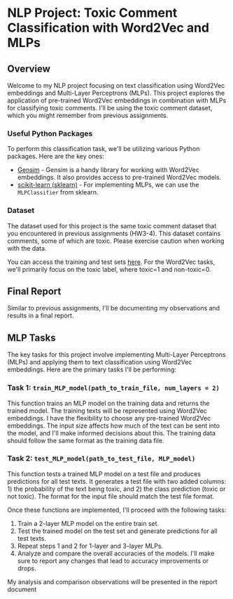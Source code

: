# NLP Project: Toxic Comment Classification with Word2Vec and MLPs

## Overview
Welcome to my NLP project focusing on text classification using Word2Vec embeddings and Multi-Layer Perceptrons (MLPs). This project explores the application of pre-trained Word2Vec embeddings in combination with MLPs for classifying toxic comments. I'll be using the toxic comment dataset, which you might remember from previous assignments.

### Useful Python Packages
To perform this classification task, we'll be utilizing various Python packages. Here are the key ones:

- [Gensim](https://radimrehurek.com/gensim/models/word2vec.html) - Gensim is a handy library for working with Word2Vec embeddings. It also provides access to pre-trained Word2Vec models.
- [scikit-learn (sklearn)](https://scikit-learn.org/stable/modules/generated/sklearn.neural_network.MLPClassifier.html) - For implementing MLPs, we can use the `MLPClassifier` from sklearn.

### Dataset
The dataset used for this project is the same toxic comment dataset that you encountered in previous assignments (HW3-4). This dataset contains comments, some of which are toxic. Please exercise caution when working with the data.

You can access the training and test sets [here](https://www.kaggle.com/competitions/jigsaw-toxic-comment-classification-challenge/data). For the Word2Vec tasks, we'll primarily focus on the toxic label, where toxic=1 and non-toxic=0.

## Final Report
Similar to previous assignments, I'll be documenting my observations and results in a final report.

## MLP Tasks
The key tasks for this project involve implementing Multi-Layer Perceptrons (MLPs) and applying them to text classification using Word2Vec embeddings. Here are the primary tasks I'll be performing:

### Task 1: `train_MLP_model(path_to_train_file, num_layers = 2)`
This function trains an MLP model on the training data and returns the trained model. The training texts will be represented using Word2Vec embeddings. I have the flexibility to choose any pre-trained Word2Vec embeddings. The input size affects how much of the text can be sent into the model, and I'll make informed decisions about this. The training data should follow the same format as the training data file.

### Task 2: `test_MLP_model(path_to_test_file, MLP_model)`
This function tests a trained MLP model on a test file and produces predictions for all test texts. It generates a test file with two added columns: 1) the probability of the text being toxic, and 2) the class prediction (toxic or not toxic). The format for the input file should match the test file format.

Once these functions are implemented, I'll proceed with the following tasks:

1. Train a 2-layer MLP model on the entire train set.
2. Test the trained model on the test set and generate predictions for all test texts.
3. Repeat steps 1 and 2 for 1-layer and 3-layer MLPs.
4. Analyze and compare the overall accuracies of the models. I'll make sure to report any changes that lead to accuracy improvements or drops.

My analysis and comparison observations will be presented in the report document 


